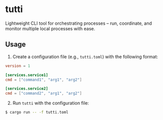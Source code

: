 # tutti
Lightweight CLI tool for orchestrating processes – run, coordinate, and monitor multiple local processes with ease.

## Usage

1. Create a configuration file (e.g., `tutti.toml`) with the following format:

  ```toml
  version = 1

  [services.service1]
  cmd = ["command1", "arg1", "arg2"]

  [services.service2]
  cmd = ["command2", "arg1", "arg2"]
  ```
2. Run `tutti` with the configuration file:

  ```sh
  $ cargo run -- -f tutti.toml
  ```
